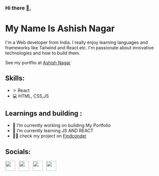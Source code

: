 ### Hi there 👋, 
# My Name Is  Ashish Nagar

I'm  a Web developer from India. I really enjoy learning languages and frameworks like Tailwind and React etc. I'm passionate about innovative technologies and how to build them.

See my portflio at [Ashish Nagar](https://ashish-nagar.netlify.app/)

## Skills:

- ⚛  React
- 💻 HTML, CSS,JS

## Learnings and building : 
- 🔭 I’m currently working on building My Portfolio 
- 🌱 I’m currently learning JS AND REACT 
- 👩‍💻 check my project on [Findconder](https://www.findcoder.io/u/ashishnagar)


## Socials:

<p align="left"> <a href="https://github.com/Ashish-Nagar-027" target="_blank" rel="noreferrer"><img src="https://raw.githubusercontent.com/danielcranney/readme-generator/main/public/icons/socials/github.svg" width="32" height="32" /></a> &nbsp;&nbsp;<a href="https://www.instagram.com/ashish.nagar.798" target="_blank" rel="noreferrer"><img src="https://raw.githubusercontent.com/danielcranney/readme-generator/main/public/icons/socials/instagram.svg" width="32" height="32" /></a>&nbsp;&nbsp; <a href="http://www.linkedin.com/in/AshishNagar027" target="_blank" rel="noreferrer"><img src="https://raw.githubusercontent.com/danielcranney/readme-generator/main/public/icons/socials/linkedin.svg" width="32" height="32" /></a>&nbsp;&nbsp; <a href="https://twitter.com/Ashish_Nagar_" target="_blank" rel="noreferrer"><img src="https://raw.githubusercontent.com/danielcranney/readme-generator/main/public/icons/socials/twitter.svg" width="32" height="32" /></a></p>
